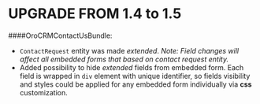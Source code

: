 UPGRADE FROM 1.4 to 1.5
=======================

####OroCRMContactUsBundle:
 - `ContactRequest` entity was made *extended*. *Note: Field changes will affect all embedded forms that based on contact request entity.*
 - Added possibility to hide *extended* fields from embedded form. Each field is wrapped in `div` element with unique identifier,
    so fields visibility and styles could be applied for any embedded form individually via **css** customization. 
